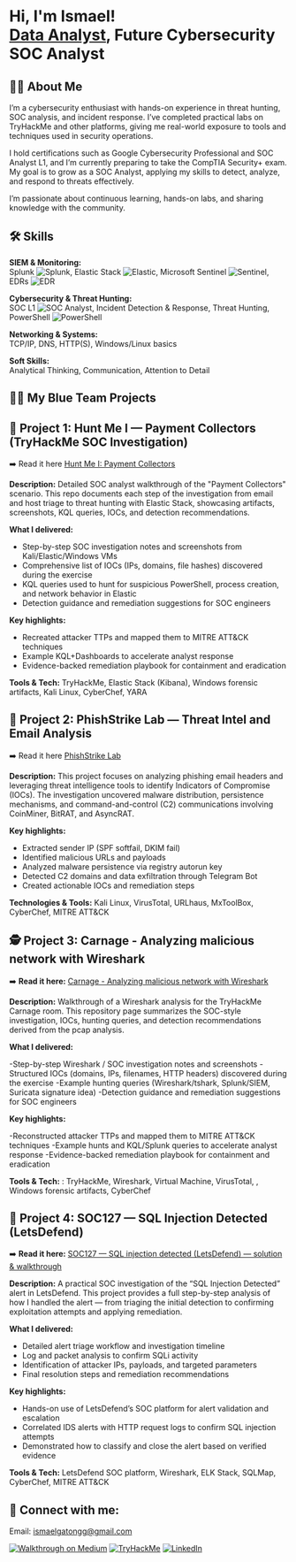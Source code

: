 <h1>Hi, I'm Ismael! <br/><a href="(https://github.com/ismaelggm1/ismaelggm)">Data Analyst</a>,   Future Cybersecurity SOC Analyst</h1>

## 👨‍💻 About Me
I’m a cybersecurity enthusiast with hands-on experience in threat hunting, SOC analysis, and incident response. I’ve completed practical labs on TryHackMe and other platforms, giving me real-world exposure to tools and techniques used in security operations.

I hold certifications such as Google Cybersecurity Professional and SOC Analyst L1, and I’m currently preparing to take the CompTIA Security+ exam. My goal is to grow as a SOC Analyst, applying my skills to detect, analyze, and respond to threats effectively.

I’m passionate about continuous learning, hands-on labs, and sharing knowledge with the community.
## 🛠️ Skills

**SIEM & Monitoring:**  
Splunk ![Splunk](https://img.shields.io/badge/Splunk-Expert-blue), Elastic Stack ![Elastic](https://img.shields.io/badge/Elastic-Intermediate-orange), Microsoft Sentinel ![Sentinel](https://img.shields.io/badge/Sentinel-Intermediate-red), EDRs ![EDR](https://img.shields.io/badge/EDR-Familiar-green)

**Cybersecurity & Threat Hunting:**  
SOC L1 ![SOC Analyst](https://img.shields.io/badge/SOC-L1-blueviolet), Incident Detection & Response, Threat Hunting, PowerShell ![PowerShell](https://img.shields.io/badge/PowerShell-Familiar-blue)

**Networking & Systems:**  
TCP/IP, DNS, HTTP(S), Windows/Linux basics

**Soft Skills:**  
Analytical Thinking, Communication, Attention to Detail


<h2>👨‍💻 My Blue Team Projects </h2>

## 🧩 Project 1: Hunt Me I — Payment Collectors (TryHackMe SOC Investigation)

➡️ Read it here [Hunt Me I: Payment Collectors](https://medium.com/@ismaelggm/hunt-me-i-payment-collectors-walkthrough-2e2a06650ce6) 
  
**Description:** Detailed SOC analyst walkthrough of the "Payment Collectors" scenario. This repo documents each step of the investigation from email and host triage to threat hunting with Elastic Stack, showcasing artifacts, screenshots, KQL queries, IOCs, and detection recommendations.

**What I delivered:**
- Step-by-step SOC investigation notes and screenshots from Kali/Elastic/Windows VMs  
- Comprehensive list of IOCs (IPs, domains, file hashes) discovered during the exercise  
- KQL queries used to hunt for suspicious PowerShell, process creation, and network behavior in Elastic  
- Detection guidance and remediation suggestions for SOC engineers

**Key highlights:**
- Recreated attacker TTPs and mapped them to MITRE ATT&CK techniques
- Example KQL+Dashboards to accelerate analyst response
- Evidence-backed remediation playbook for containment and eradication

**Tools & Tech:** TryHackMe, Elastic Stack (Kibana), Windows forensic artifacts, Kali Linux, CyberChef, YARA

## 🧠 Project 2: PhishStrike Lab — Threat Intel and Email Analysis

➡️ Read it here [PhishStrike Lab](https://medium.com/@ismaelggm/phishstrike-lab-7a6ae090474c)  

**Description:** This project focuses on analyzing phishing email headers and leveraging threat intelligence tools to identify Indicators of Compromise (IOCs). The investigation uncovered malware distribution, persistence mechanisms, and command-and-control (C2) communications involving CoinMiner, BitRAT, and AsyncRAT.

**Key highlights:**
- Extracted sender IP (SPF softfail, DKIM fail)
- Identified malicious URLs and payloads
- Analyzed malware persistence via registry autorun key
- Detected C2 domains and data exfiltration through Telegram Bot
- Created actionable IOCs and remediation steps

**Technologies & Tools:** Kali Linux, VirusTotal, URLhaus, MxToolBox, CyberChef, MITRE ATT&CK

## 🕵️ Project 3: Carnage - Analyzing malicious network with Wireshark

➡️ **Read it here:** [Carnage - Analyzing malicious network with Wireshark](https://medium.com/@ismaelggm/carnage-0564a12735c7)

**Description:** Walkthrough of a Wireshark analysis for the TryHackMe Carnage room. This repository page summarizes the SOC-style investigation, IOCs, hunting queries, and detection recommendations derived from the pcap analysis.

**What I delivered:**

-Step-by-step Wireshark / SOC investigation notes and screenshots
-Structured IOCs (domains, IPs, filenames, HTTP headers) discovered during the exercise
-Example hunting queries (Wireshark/tshark, Splunk/SIEM, Suricata signature idea)
-Detection guidance and remediation suggestions for SOC engineers

**Key highlights:**

-Reconstructed attacker TTPs and mapped them to MITRE ATT&CK techniques
-Example hunts and KQL/Splunk queries to accelerate analyst response
-Evidence-backed remediation playbook for containment and eradication

**Tools & Tech:** : TryHackMe, Wireshark, Virtual Machine, VirusTotal, , Windows forensic artifacts, CyberChef


## 🐾 Project 4: SOC127 — SQL Injection Detected (LetsDefend)

➡️ **Read it here:** [SOC127 — SQL injection detected (LetsDefend) — solution & walkthrough](https://medium.com/@ismaelggm/soc127-sql-injection-detected-letsdefend-solution-d37f7eed52e9)

**Description:** A practical SOC investigation of the “SQL Injection Detected” alert in LetsDefend. This project provides a full step-by-step analysis of how I handled the alert — from triaging the initial detection to confirming exploitation attempts and applying remediation.

**What I delivered:**
- Detailed alert triage workflow and investigation timeline  
- Log and packet analysis to confirm SQLi activity  
- Identification of attacker IPs, payloads, and targeted parameters  
- Final resolution steps and remediation recommendations  

**Key highlights:**
- Hands-on use of LetsDefend’s SOC platform for alert validation and escalation  
- Correlated IDS alerts with HTTP request logs to confirm SQL injection attempts  
- Demonstrated how to classify and close the alert based on verified evidence  

**Tools & Tech:** LetsDefend SOC platform, Wireshark, ELK Stack, SQLMap, CyberChef, MITRE ATT&CK  



<h2> 🤳 Connect with me:</h2>

Email: ismaelgatongg@gmail.com

[![Walkthrough on Medium](https://img.shields.io/badge/Walkthrough-Medium-12100E?logo=medium&logoColor=white)]((https://medium.com/@ismaelggm))
[![TryHackMe](https://img.shields.io/badge/TryHackMe-Profile-red?logo=tryhackme&logoColor=white)](https://tryhackme.com/p/ismaelggm)
[![LinkedIn](https://img.shields.io/badge/LinkedIn-Profile-blue?logo=linkedin&logoColor=white)](https://www.linkedin.com/in/ismael-gaton-32651a238/)

<!--
**joshmadakor1/joshmadakor1** is a ✨ _special_ ✨ repository because its `README.md` (this file) appears on your GitHub profile.

Here are some ideas to get you started:

- 🔭 I’m currently working on ...
- 🌱 I’m currently learning ...
- 👯 I’m looking to collaborate on ...
- 🤔 I’m looking for help with ...
- 💬 Ask me about ...
- 📫 How to reach me: ...
- 😄 Pronouns: ...
- ⚡ Fun fact: ...
-->
